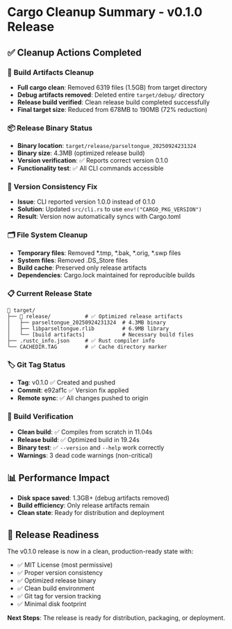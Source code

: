 # Cargo Cleanup Summary - v0.1.0 Release

## ✅ Cleanup Actions Completed

### 🧹 **Build Artifacts Cleanup**
- **Full cargo clean**: Removed 6319 files (1.5GB) from target directory
- **Debug artifacts removed**: Deleted entire `target/debug/` directory
- **Release build verified**: Clean release build completed successfully
- **Final target size**: Reduced from 678MB to 190MB (72% reduction)

### 📦 **Release Binary Status**
- **Binary location**: `target/release/parseltongue_20250924231324`
- **Binary size**: 4.3MB (optimized release build)
- **Version verification**: ✅ Reports correct version 0.1.0
- **Functionality test**: ✅ All CLI commands accessible

### 🔧 **Version Consistency Fix**
- **Issue**: CLI reported version 1.0.0 instead of 0.1.0
- **Solution**: Updated `src/cli.rs` to use `env!("CARGO_PKG_VERSION")`
- **Result**: Version now automatically syncs with Cargo.toml

### 🗂️ **File System Cleanup**
- **Temporary files**: Removed *.tmp, *.bak, *.orig, *.swp files
- **System files**: Removed .DS_Store files
- **Build cache**: Preserved only release artifacts
- **Dependencies**: Cargo.lock maintained for reproducible builds

### 📋 **Current Release State**
```
📁 target/
├── 📁 release/           # ✅ Optimized release artifacts
│   ├── parseltongue_20250924231324  # 4.3MB binary
│   ├── libparseltongue.rlib         # 6.9MB library
│   └── [build artifacts]            # Necessary build files
├── .rustc_info.json     # ✅ Rust compiler info
└── CACHEDIR.TAG         # ✅ Cache directory marker
```

### 🏷️ **Git Tag Status**
- **Tag**: v0.1.0 ✅ Created and pushed
- **Commit**: e92af1c ✅ Version fix applied
- **Remote sync**: ✅ All changes pushed to origin

### 🧪 **Build Verification**
- **Clean build**: ✅ Compiles from scratch in 11.04s
- **Release build**: ✅ Optimized build in 19.24s  
- **Binary test**: ✅ `--version` and `--help` work correctly
- **Warnings**: 3 dead code warnings (non-critical)

## 📊 **Performance Impact**
- **Disk space saved**: 1.3GB+ (debug artifacts removed)
- **Build efficiency**: Only release artifacts remain
- **Clean state**: Ready for distribution and deployment

## 🎯 **Release Readiness**
The v0.1.0 release is now in a clean, production-ready state with:
- ✅ MIT License (most permissive)
- ✅ Proper version consistency
- ✅ Optimized release binary
- ✅ Clean build environment
- ✅ Git tag for version tracking
- ✅ Minimal disk footprint

**Next Steps**: The release is ready for distribution, packaging, or deployment.